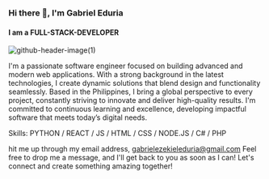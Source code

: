 ### Hi there 👋, I'm Gabriel Eduria
#### I am a FULL-STACK-DEVELOPER

![github-header-image(1)](https://github.com/user-attachments/assets/458c9358-9500-422f-9537-2511439471cd)

I'm a passionate software engineer focused on building advanced and modern web applications. With a strong background in the latest technologies, I create dynamic solutions that blend design and functionality seamlessly. Based in the Philippines, I bring a global perspective to every project, constantly striving to innovate and deliver high-quality results. I'm committed to continuous learning and excellence, developing impactful software that meets today’s digital needs.

Skills: PYTHON / REACT / JS / HTML / CSS / NODE.JS / C# / PHP  

hit me up through my email address, gabrielezekieleduria@gmail.com Feel free to drop me a message, and I'll get back to you as soon as I can! Let's connect and create something amazing together!

<!---
GabrielEduria/GabrielEduria is a ✨ special ✨ repository because its `README.md` (this file) appears on your GitHub profile.
You can click the Preview link to take a look at your changes.
--->
